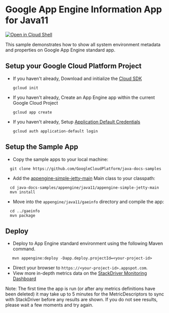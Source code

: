 # Google App Engine Information App for Java11

<a href="https://console.cloud.google.com/cloudshell/open?git_repo=https://github.com/GoogleCloudPlatform/java-docs-samples&page=editor&open_in_editor==appengine/java11/gaeinfo/README.md">
<img alt="Open in Cloud Shell" src ="http://gstatic.com/cloudssh/images/open-btn.png"></a>

This sample demonstrates how to show all system environment metadata and properties on Google App
Engine standard app.

## Setup your Google Cloud Platform Project

* If you haven't already, Download and initialize the [Cloud SDK](https://cloud.google.com/sdk/)

    `gcloud init`

* If you haven't already, Create an App Engine app within the current Google Cloud Project

    `gcloud app create`

* If you haven't already, Setup [Application Default Credentials](https://developers.google.com/identity/protocols/application-default-credentials)

    `gcloud auth application-default login`

## Setup the Sample App

- Copy the sample apps to your local machine:
```
  git clone https://github.com/GoogleCloudPlatform/java-docs-samples
```

- Add the [appengine-simple-jetty-main](../README.md#appengine-simple-jetty-main)
Main class to your classpath:
```
  cd java-docs-samples/appengine/java11/appengine-simple-jetty-main
  mvn install
```

- Move into the `appengine/java11/gaeinfo` directory and compile the app:
```
  cd ../gaeinfo
  mvn package
```

## Deploy

- Deploy to App Engine standard environment using the following Maven command.
```
   mvn appengine:deploy -Dapp.deploy.projectId=<your-project-id>
```
- Direct your browser to `https://<your-project-id>.appspot.com`.
- View more in-depth metrics data on the [StackDriver Monitoring Dashboard][dashboard]

Note: The first time the app is run (or after any metrics definitions have
been deleted) it may take up to 5 minutes for the MetricDescriptors to sync
with StackDriver before any results are shown. If you do not see results,
please wait a few moments and try again.

[dashboard]: https://console.cloud.google.com/monitoring

